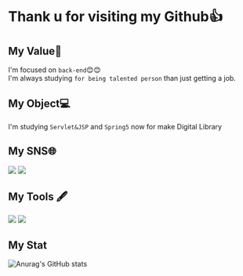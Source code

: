 # Thank u for visiting my Github👍

## My Value💪
I'm focused on `back-end`😊😊<br>
I'm always studying `for being talented person` than just getting a job.<br>
  
## My Object💻

I'm studying `Servlet&JSP` and `Spring5` now for make Digital Library


<!--
**hadongkyoun/hadongkyoun** is a ✨ _special_ ✨ repository because its `README.md` (this file) appears on your GitHub profile.

Here are some ideas to get you started:

- 🔭 I’m currently working on ...
- 🌱 I’m currently learning ...
- 👯 I’m looking to collaborate on ...
- 🤔 I’m looking for help with ...
- 💬 Ask me about ...
- 📫 How to reach me: ...
- 😄 Pronouns: ...
- ⚡ Fun fact: ...
-->
## My SNS🌐
<a href="https://www.instagram.com/dev._.had/" target="_blank"><img src="https://img.shields.io/badge/dev._.had-E4405F?style=flat-  square&logo=Instagram&logoColor=white"/></a> <a href="https://hadongkyoun.github.io/" target="_blank"><img src="https://img.shields.io/badge/GitBlog-181717?style=flat-  square&logo=Blogger&logoColor=white"/></a>


## My Tools 🖋️
<img src="https://img.shields.io/badge/Java-007396?style=flat-square&logo=Java&logoColor=white"/> <img src="https://img.shields.io/badge/C-A8B9CC?style=flat-square&logo=C&logoColor=white"/>

## My Stat

![Anurag's GitHub stats](https://github-readme-stats.vercel.app/api?username=hadongkyoun&show_icons=true&theme=radical)
